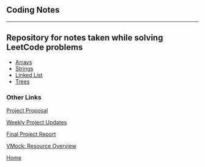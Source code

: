 <!---
layout: page
title: "Coding Notes"
permalink: /codingnotes
--->

## Coding Notes
---
Repository for notes taken while solving LeetCode problems
---
* [Arrays](./CodingPractice/Arrays.docx)
* [Strings](./CodingPractice/Strings.docx)
* [Linked List](./CodingPractice/LinkedList.docx)
* [Trees](./CodingPractice/Trees.docx)

### Other Links
[Project Proposal](./project)

[Weekly Project Updates](./updates)

[Final Project Report](./final)

[VMock: Resource Overview](./vmock)

[Home](./)
